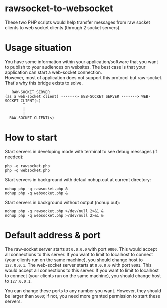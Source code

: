 # rawsocket-to-websocket
These two PHP scripts would help transfer messages from raw socket clients to web socket clients (through 2 socket servers).

# Usage situation
You have some information within your application/software that you want to publish to your audiences on websites. The best case is that your application can start a web-socket connection.  
However, most of application does not support this protocol but raw-socket. That's why this bridge exists to solve.

```
   RAW-SOCKET SERVER  
(as a web-socket client) -------> WEB-SOCKET SERVER -------> WEB-SOCKET CLIENT(s)  
        ^  
        |  
        |  
  RAW-SOCKET CLIENT(s)
```

# How to start
Start servers in developing mode with terminal to see debug messages (if needed):
```
php -q rawsocket.php  
php -q websocket.php
```

Start servers in background with defaul nohup.out at current directory:
```
nohup php -q rawsocket.php &  
nohup php -q websocket.php &
```

Start servers in background without output (nohup.out):
```
nohup php -q rawsocket.php >/dev/null 2>&1 &  
nohup php -q websocket.php >/dev/null 2>&1 &
```

# Default address & port
The raw-socket server starts at `0.0.0.0` with port `9000`. This would accept all connections to this server. If you want to limit to localhost to connect (your clients run on the same machine), you should change host to `127.0.0.1`.
The web-socket server starts at `0.0.0.0` with port `9001`. This would accept all connections to this server. If you want to limit to localhost to connect (your clients run on the same machine), you should change host to `127.0.0.1`.

You can change these ports to any number you want. However, they should be larger than `5000`; if not, you need more granted permission to start these servers.
